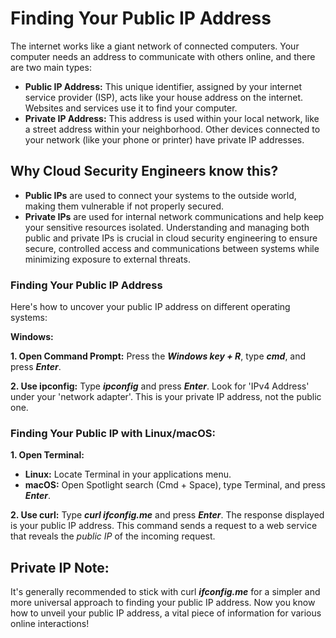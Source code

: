 # Finding Your Public IP Address

The internet works like a giant network of connected computers. Your computer needs an address to communicate with others online, and there are two main types:

* **Public IP Address:** This unique identifier, assigned by your internet service provider (ISP), acts like your house address on the internet. Websites and services use it to find your computer.
* **Private IP Address:** This address is used within your local network, like a street address within your neighborhood. Other devices connected to your network (like your phone or printer) have private IP addresses.

## Why Cloud Security Engineers know this? 
* **Public IPs** are used to connect your systems to the outside world, making them vulnerable if not properly secured.
* **Private IPs** are used for internal network communications and help keep your sensitive resources isolated.
Understanding and managing both public and private IPs is crucial in cloud security engineering to ensure secure, controlled access and communications between systems while minimizing exposure to external threats.

### Finding Your Public IP Address

Here's how to uncover your public IP address on different operating systems:

**Windows:**

**1. Open Command Prompt:** Press the _**Windows key + R**_, type _**cmd**_, and press _**Enter**_.  

**2. Use ipconfig:** Type _**ipconfig**_ and press _**Enter**_. Look for 'IPv4 Address' under your 'network adapter'. This is your private IP address, not the public one.

### Finding Your Public IP with Linux/macOS:  

**1. Open Terminal:**
* **Linux:** Locate Terminal in your applications menu.
* **macOS:** Open Spotlight search (Cmd + Space), type Terminal, and press _**Enter**_.

**2. Use curl:** Type _**curl ifconfig.me**_ and press _**Enter**_. The response displayed is your public IP address. This command sends a request to a web service that reveals the _public IP_ of the incoming request.

## Private IP Note:
It's generally recommended to stick with curl _**ifconfig.me**_ for a simpler and more universal approach to finding your public IP address.
Now you know how to unveil your public IP address, a vital piece of information for various online interactions!


